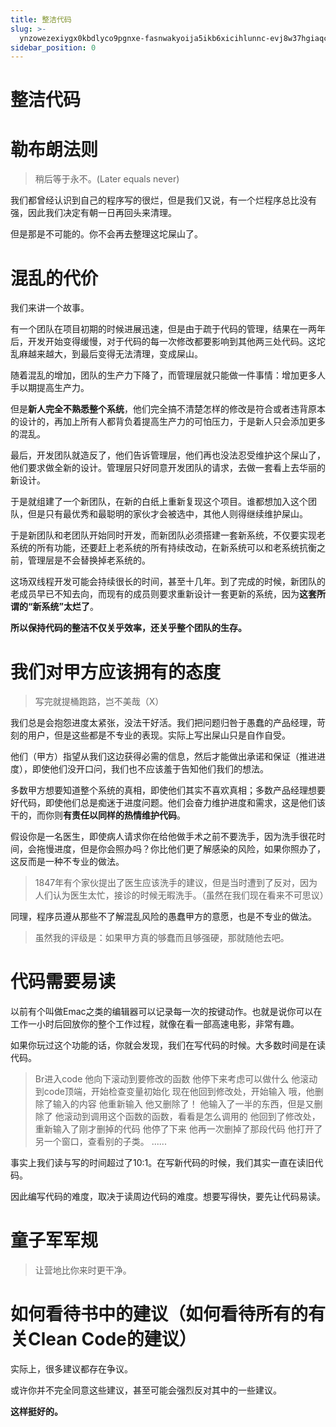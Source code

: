 ```yaml
---
title: 整洁代码
slug: >-
  ynzowezexiygx0kbdlyco9pgnxe-fasnwakyoija5ikb6xicihlunnc-evj8w37hgiaqckk8l8hcumx3nbd-gbsnwz8uni1s74kd0oscpiq7nog-gxojw1ng4izhq2kaltrc7kwtnic-gxojw1
sidebar_position: 0
---
```



# 整洁代码

# 勒布朗法则

> 稍后等于永不。(Later equals never)

我们都曾经认识到自己的程序写的很烂，但是我们又说，有一个烂程序总比没有强，因此我们决定有朝一日再回头来清理。

但是那是不可能的。你不会再去整理这坨屎山了。

# 混乱的代价

我们来讲一个故事。

有一个团队在项目初期的时候进展迅速，但是由于疏于代码的管理，结果在一两年后，开发开始变得缓慢，对于代码的每一次修改都要影响到其他两三处代码。这坨乱麻越来越大，到最后变得无法清理，变成屎山。

随着混乱的增加，团队的生产力下降了，而管理层就只能做一件事情：增加更多人手以期提高生产力。

但是<b>新人完全不熟悉整个系统</b>，他们完全搞不清楚怎样的修改是符合或者违背原本的设计的，再加上所有人都背负着提高生产力的可怕压力，于是新人只会添加更多的混乱。

最后，开发团队就造反了，他们告诉管理层，他们再也没法忍受维护这个屎山了，他们要求做全新的设计。管理层只好同意开发团队的请求，去做一套看上去华丽的新设计。

于是就组建了一个新团队，在新的白纸上重新复现这个项目。谁都想加入这个团队，但是只有最优秀和最聪明的家伙才会被选中，其他人则得继续维护屎山。

于是新团队和老团队开始同时开发，而新团队必须搭建一套新系统，不仅要实现老系统的所有功能，还要赶上老系统的所有持续改动，在新系统可以和老系统抗衡之前，管理层是不会替换掉老系统的。

这场双线程开发可能会持续很长的时间，甚至十几年。到了完成的时候，新团队的老成员早已不知去向，而现有的成员则要求重新设计一套更新的系统，因为<b>这套所谓的“新系统”太烂了</b>。

<b>所以保持代码的整洁不仅关乎效率，还关乎整个团队的生存。</b>

# 我们对甲方应该拥有的态度

> 写完就提桶跑路，岂不美哉（X）

我们总是会抱怨进度太紧张，没法干好活。我们把问题归咎于愚蠢的产品经理，苛刻的用户，但是这些都是不专业的表现。实际上写出屎山只是自作自受。

他们（甲方）指望从我们这边获得必需的信息，然后才能做出承诺和保证（推进进度），即使他们没开口问，我们也不应该羞于告知他们我们的想法。

多数甲方想要知道整个系统的真相，即使他们其实不喜欢真相；多数产品经理想要好代码，即使他们总是痴迷于进度问题。他们会奋力维护进度和需求，这是他们该干的，而你则<b>有责任以同样的热情维护代码</b>。

假设你是一名医生，即使病人请求你在给他做手术之前不要洗手，因为洗手很花时间，会拖慢进度，但是你会照办吗？你比他们更了解感染的风险，如果你照办了，这反而是一种不专业的做法。

> 1847年有个家伙提出了医生应该洗手的建议，但是当时遭到了反对，因为人们认为医生太忙，接诊的时候无暇洗手。（虽然在我们现在看来不可思议）

同理，程序员遵从那些不了解混乱风险的愚蠢甲方的意愿，也是不专业的做法。

> 虽然我的评级是：如果甲方真的够蠢而且够强硬，那就随他去吧。

# 代码需要易读

以前有个叫做Emac之类的编辑器可以记录每一次的按键动作。也就是说你可以在工作一小时后回放你的整个工作过程，就像在看一部高速电影，非常有趣。

如果你玩过这个功能的话，你就会发现，我们在写代码的时候。大多数时间是在读代码。

> Br进入code
> 他向下滚动到要修改的函数
> 他停下来考虑可以做什么
> 他滚动到code顶端，开始检查变量初始化
> 现在他回到修改处，开始输入
> 哦，他删除了输入的内容
> 他重新输入
> 他又删除了！
> 他输入了一半的东西，但是又删除了
> 他滚动到调用这个函数的函数，看看是怎么调用的
> 他回到了修改处，重新输入了刚才删掉的代码
> 他停了下来
> 他再一次删掉了那段代码
> 他打开了另一个窗口，查看别的子类。
> ......

事实上我们读与写的时间超过了10:1。在写新代码的时候，我们其实一直在读旧代码。

因此编写代码的难度，取决于读周边代码的难度。想要写得快，要先让代码易读。

# 童子军军规

> 让营地比你来时更干净。

# 如何看待书中的建议（如何看待所有的有关Clean Code的建议）

实际上，很多建议都存在争议。

或许你并不完全同意这些建议，甚至可能会强烈反对其中的一些建议。

<b>这样挺好的。</b>

